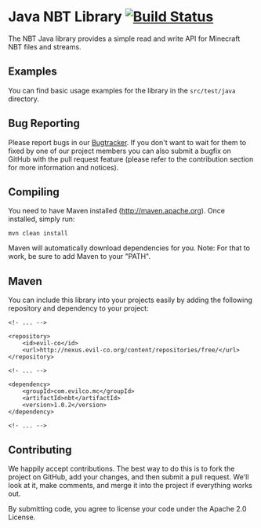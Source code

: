 Java NBT Library [![Build Status](http://assets.evil-co.com/build/NBTLIB-MASTER.png)](http://www.evil-co.com/ci/browse/NBTLIB-MASTER)
===============
The NBT Java library provides a simple read and write API for Minecraft NBT files and streams.

Examples
--------

You can find basic usage examples for the library in the ```src/test/java``` directory.

Bug Reporting
-------------

Please report bugs in our [Bugtracker](https://evilco.atlassian.net/browse/NBTLIB/). If you don't want to wait for them to
fixed by one of our project members you can also submit a bugfix on GitHub with the pull request feature (please refer
to the contribution section for more information and notices).

Compiling
---------

You need to have Maven installed (http://maven.apache.org). Once installed,
simply run:

	mvn clean install

Maven will automatically download dependencies for you. Note: For that to work,
be sure to add Maven to your "PATH".

Maven
-----

You can include this library into your projects easily by adding the following repository and dependency
to your project:

	<!- ... -->

	<repository>
		<id>evil-co</id>
		<url>http://nexus.evil-co.org/content/repositories/free/</url>
	</repository>

	<!- ... -->

	<dependency>
		<groupId>com.evilco.mc</groupId>
		<artifactId>nbt</artifactId>
		<version>1.0.2</version>
	</dependency>

	<!- ... -->

Contributing
------------

We happily accept contributions. The best way to do this is to fork the project
on GitHub, add your changes, and then submit a pull request. We'll look at it,
make comments, and merge it into the project if everything works out.

By submitting code, you agree to license your code under the Apache 2.0 License.